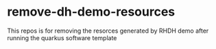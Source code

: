 # remove-dh-demo-resources
This repos is for removing the resorces generated by RHDH demo after running the quarkus software template
